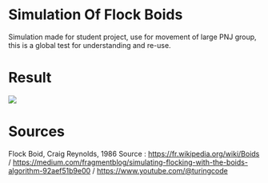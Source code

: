 # Simulation Of Flock Boids

Simulation made for student project, use for movement of large PNJ group, this is a global test for understanding and re-use.

# Result
![](https://github.com/Gauthier-Damien/FlockBoid/assets/172384330/24abb735-8656-4036-bc2a-f57aec021967.gif)


# Sources

Flock Boid, Craig Reynolds, 1986 
Source : https://fr.wikipedia.org/wiki/Boids / https://medium.com/fragmentblog/simulating-flocking-with-the-boids-algorithm-92aef51b9e00 / https://www.youtube.com/@turingcode
